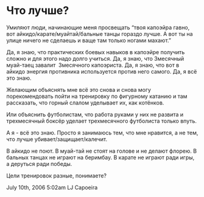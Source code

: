 # Что лучше?

Умиляют люди, начинающие меня просвещать “твоя капоэйра гавно, вот
айкидо/карате/муайтай/бальные танцы гораздо лучше. А вот ты на улице
ничего не сделаешь и ваще там только ногами махают.”

Да, я знаю, что практических боевых навыков в капоэйре получить сложно и
для этого надо долго учиться. Да, я знаю, что 3месячный муай-таец
завалит  3месячного капоэриста. Да, я знаю, что вот в айкидо энергия
противника используется против него самого. Да, я всё это знаю.

Желающим объяснять мне всё это снова и снова могу порекомендовать пойти
на тренировку по фигурному катанию и там рассказать, что горный слалом
уделывает их, как котёнков.

Или объяснить футболистам, что работа руками у них не развита и
трехмесячный боксёр уделает трехмесячного футболиста только впуть.

А я - всё это знаю. Просто я занимаюсь тем, что мне нравится, а не тем,
что лучше убивает/защищает/калечит.

В айкидо не поют. В муай-тай не стоят на голове и не делают флорею. В
бальных танцах не играют на беримбау. В карате не играют ради игры, а
деруться ради победы.

Цели тренировок разные, понимаете?

<span id="timestamp"> July 10th, 2006 5:02am </span> <span
class="tag">LJ</span> <span class="tag">Capoeira</span>
